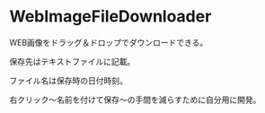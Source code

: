 # WebImageFileDownloader
WEB画像をドラッグ＆ドロップでダウンロードできる。

保存先はテキストファイルに記載。

ファイル名は保存時の日付時刻。

右クリック～名前を付けて保存～の手間を減らすために自分用に開発。
